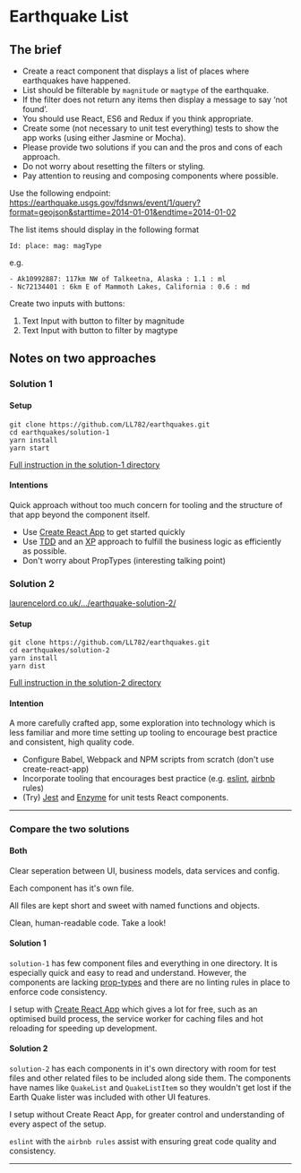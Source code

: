 # Earthquake List

## The brief

- Create a react component that displays a list of places where earthquakes have happened.
- List should be filterable by `magnitude` or `magtype` of the earthquake. 
- If the filter does not return any items then display a message to say ‘not found’. 
- You should use React, ES6 and Redux if you think appropriate. 
- Create some (not necessary to unit test everything) tests to show the app works (using either Jasmine or Mocha). 
- Please provide two solutions if you can and the pros and cons of each approach.
- Do not worry about resetting the filters or styling. 
- Pay attention to reusing and composing components where possible.

Use the following endpoint:
https://earthquake.usgs.gov/fdsnws/event/1/query?format=geojson&starttime=2014-01-01&endtime=2014-01-02

The list items should display in the following format

`Id: place: mag: magType`

e.g.

```
- Ak10992887: 117km NW of Talkeetna, Alaska : 1.1 : ml
- Nc72134401 : 6km E of Mammoth Lakes, California : 0.6 : md
```

Create two inputs with buttons:

1. Text Input with button to filter by magnitude
2. Text Input with button to filter by magtype


## Notes on two approaches

### Solution 1

#### Setup

```
git clone https://github.com/LL782/earthquakes.git
cd earthquakes/solution-1
yarn install
yarn start
```

[Full instruction in the solution-1 directory](./tree/master/solution-1)


#### Intentions

Quick approach without too much concern for tooling and the 
structure of that app beyond the component itself.

- Use [Create React App](https://facebook.github.io/react/docs/installation.html) to get started quickly
- Use [TDD](https://technologyconversations.com/2014/09/30/test-driven-development-tdd/) 
 and an [XP](https://en.wikipedia.org/wiki/Extreme_programming) approach to fulfill the business logic as efficiently as possible.
- Don't worry about PropTypes (interesting talking point)


### Solution 2

[laurencelord.co.uk/.../earthquake-solution-2/](http://laurencelord.co.uk/sandbox/earthquake-solution-2/)

#### Setup

```
git clone https://github.com/LL782/earthquakes.git
cd earthquakes/solution-2
yarn install
yarn dist
```

[Full instruction in the solution-2 directory](./tree/master/solution-2)

#### Intention

A more carefully crafted app, some exploration into 
technology which is less familiar and more time setting up tooling to 
encourage best practice and consistent, high quality code.

- Configure Babel, Webpack and NPM scripts from scratch (don't use create-react-app)
- Incorporate tooling that encourages best practice (e.g. [eslint](eslint.org), [airbnb](https://github.com/airbnb/javascript/tree/master/packages/eslint-config-airbnb) rules)
- (Try) [Jest](http://facebook.github.io/jest/) and [Enzyme](http://airbnb.io/enzyme/) for unit tests React components.

---

### Compare the two solutions


#### Both

Clear seperation between UI, business models, data services and config. 

Each component has it's own file.

All files are kept short and sweet with named functions and objects.

Clean, human-readable code. Take a look!


#### Solution 1

`solution-1` has few component files and everything in one directory. It is especially quick and easy to read and understand. However, the components are lacking [prop-types](https://www.npmjs.com/package/prop-types) and there are no linting rules in place to enforce code consistency.

I setup with [Create React App](https://github.com/facebookincubator/create-react-app) which gives a lot for free, such as an optimised build process, the service worker for caching files and hot reloading for speeding up development.


#### Solution 2
  
`solution-2` has each components in it's own directory with room for test files and other related files to be included along side them. The components have names like `QuakeList` and `QuakeListItem` so they wouldn't get lost if the Earth Quake lister was included with other UI features.

I setup without Create React App, for greater control and understanding of every aspect of the setup.

`eslint` with the `airbnb rules` assist with ensuring great code quality and consistency.

---

